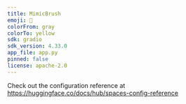 ```yaml
---
title: MimicBrush
emoji: 🐨
colorFrom: gray
colorTo: yellow
sdk: gradio
sdk_version: 4.33.0
app_file: app.py
pinned: false
license: apache-2.0
---
```


Check out the configuration reference at https://huggingface.co/docs/hub/spaces-config-reference
